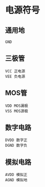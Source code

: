 # 电源符号

## 通用地

```
GND
```



## 三极管


```
VCC 正电源
VEE 负电源
```



## MOS管


```
VDD MOS漏极
VSS MOS源极
```



## 数字电路


```
DVDD 数字正
DGND 数字负 
```



## 模拟电路


```
AVDD 模拟正
AGND 模拟地
```





